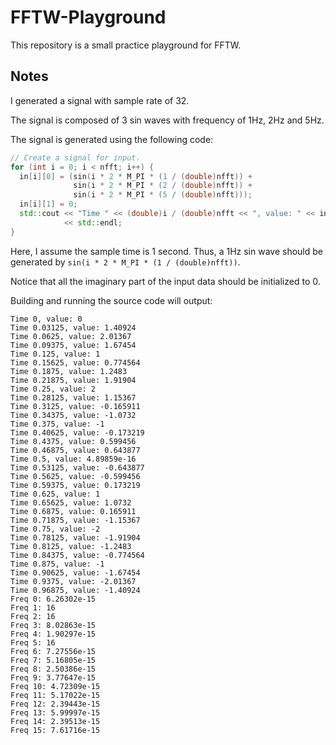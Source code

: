 # FFTW-Playground

This repository is a small practice playground for FFTW.

## Notes

I generated a signal with sample rate of 32.

The signal is composed of 3 sin waves with frequency of 1Hz, 2Hz and 5Hz.

The signal is generated using the following code:

```c++
// Create a signal for input.
for (int i = 0; i < nfft; i++) {
  in[i][0] = (sin(i * 2 * M_PI * (1 / (double)nfft)) +
              sin(i * 2 * M_PI * (2 / (double)nfft)) +
              sin(i * 2 * M_PI * (5 / (double)nfft)));
  in[i][1] = 0;
  std::cout << "Time " << (double)i / (double)nfft << ", value: " << in[i][0]
            << std::endl;
}
```

Here, I assume the sample time is 1 second. Thus, a 1Hz sin wave should be generated by `sin(i * 2 * M_PI * (1 / (double)nfft))`.

Notice that all the imaginary part of the input data should be initialized to 0.

Building and running the source code will output:

```
Time 0, value: 0
Time 0.03125, value: 1.40924
Time 0.0625, value: 2.01367
Time 0.09375, value: 1.67454
Time 0.125, value: 1
Time 0.15625, value: 0.774564
Time 0.1875, value: 1.2483
Time 0.21875, value: 1.91904
Time 0.25, value: 2
Time 0.28125, value: 1.15367
Time 0.3125, value: -0.165911
Time 0.34375, value: -1.0732
Time 0.375, value: -1
Time 0.40625, value: -0.173219
Time 0.4375, value: 0.599456
Time 0.46875, value: 0.643877
Time 0.5, value: 4.89859e-16
Time 0.53125, value: -0.643877
Time 0.5625, value: -0.599456
Time 0.59375, value: 0.173219
Time 0.625, value: 1
Time 0.65625, value: 1.0732
Time 0.6875, value: 0.165911
Time 0.71875, value: -1.15367
Time 0.75, value: -2
Time 0.78125, value: -1.91904
Time 0.8125, value: -1.2483
Time 0.84375, value: -0.774564
Time 0.875, value: -1
Time 0.90625, value: -1.67454
Time 0.9375, value: -2.01367
Time 0.96875, value: -1.40924
Freq 0: 6.26302e-15
Freq 1: 16
Freq 2: 16
Freq 3: 8.02863e-15
Freq 4: 1.90297e-15
Freq 5: 16
Freq 6: 7.27556e-15
Freq 7: 5.16805e-15
Freq 8: 2.50386e-15
Freq 9: 3.77647e-15
Freq 10: 4.72309e-15
Freq 11: 5.17022e-15
Freq 12: 2.39443e-15
Freq 13: 5.99997e-15
Freq 14: 2.39513e-15
Freq 15: 7.61716e-15
```
